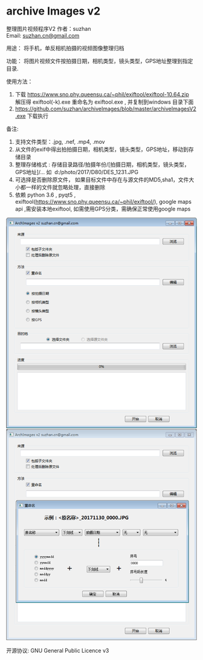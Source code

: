 # archive Images v2
整理图片视频程序V2
作者：suzhan  
Email: suzhan.cn@gmail.com  

用途：
将手机，单反相机拍摄的视频图像整理归档

功能： 
将图片视频文件按拍摄日期，相机类型，镜头类型，GPS地址整理到指定目录.

使用方法：
1. 下载 https://www.sno.phy.queensu.ca/~phil/exiftool/exiftool-10.64.zip 
   解压得 exiftool(-k).exe 重命名为 exiftool.exe , 并复制到windows 目录下面
2. https://github.com/suzhan/archiveImages/blob/master/archiveImagesV2.exe 下载执行

备注:
1. 支持文件类型：.jpg, .nef, .mp4, .mov  
2. 从文件的exif中得出拍拍摄日期，相机类型，镜头类型，GPS地址，移动到存储目录
3. 整理存储格式 : 存储目录路径/拍摄年份/[拍摄日期，相机类型，镜头类型，GPS地址]/... 如  d:/photo/2017/D80/DES_1231.JPG  
4. 可选择是否删除原文件， 如果目标文件中存在与源文件的MD5,sha1，文件大小都一样的文件就忽略处理，直接删除       
5. 依赖 python 3.6 , pyqt5 , exiftool(https://www.sno.phy.queensu.ca/~phil/exiftool/), google maps api ,需安装本地exiftool, 如需使用GPS分类，需确保正常使用google maps

![image](https://github.com/suzhan/archiveImages/blob/master/1.PNG)
![image](https://github.com/suzhan/archiveImages/blob/master/2.PNG)

开源协议: GNU General Public Licence v3
